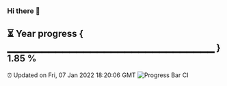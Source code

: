 ### Hi there 👋
⏳ Year progress { ▁▁▁▁▁▁▁▁▁▁▁▁▁▁▁▁▁▁▁▁▁▁▁▁▁▁▁▁▁▁ } 1.85 %
---
⏰ Updated on Fri, 07 Jan 2022 18:20:06 GMT
![Progress Bar CI](https://github.com/liununu/liununu/workflows/Progress%20Bar%20CI/badge.svg)
